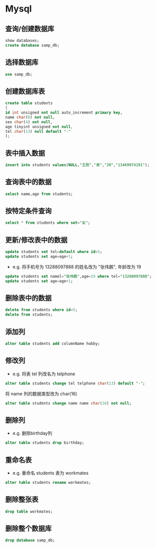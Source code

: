 # Mysql
## 查询/创建数据库
 ```sql
 show databases;
 create database samp_db;
 ```
## 选择数据库
 ```sql
 use samp_db;
 ```
## 创建数据库表
 ```sql
 create table students
 (
 id int unsigned not null auto_increment primary key,
 name char(8) not null,
 sex char(4) not null,
 age tinyint unsigned not null,
 tel char(13) null default "-"
 );
 ```
##  表中插入数据
 ```sql
 insert into students values(NULL,"王刚","男","20","13469974191");
 ```
## 查询表中的数据
 ```sql
 select name,age from students;
 ```
## 按特定条件查询
 ```sql
 select * from students where set="女";
 ```
## 更新/修改表中的数据
 ```sql
 update students set tel=default where id=5;
 update students set age=age+1;
 ```
 * e.g. 将手机号为 13288097888 的姓名改为 "张伟鹏", 年龄改为 19 <br>
 ```sql
 update students set namel="张伟鹏",age=19 where tel="13288097888";
 update students set age=age+1;
 ```
## 删除表中的数据
 ```sql
 delete from students where id=5;
 delete from students;
 ```
## 添加列
 ```sql
 alter table students add columnName hobby;
 ```
## 修改列

 * e.g. 
 将表 tel 列改名为 telphone
 ```sql
 alter table students change tel telphone char(13) default "-";
 ```
 将 name 列的数据类型改为 char(16)
 ```sql
 alter table students change name name char(16) not null;
 ```
## 删除列

 * e.g. 删除birthday列
 ```sql
 alter table students drop birthday;
 ```
## 重命名表

 * e.g. 重命名 students 表为 workmates
 ```sql
 alter table students rename workmates;
 ```
## 删除整张表
 ```sql
 drop table workmates;
 ```
## 删除整个数据库
 ```sql
 drop database samp_db;
 ```
